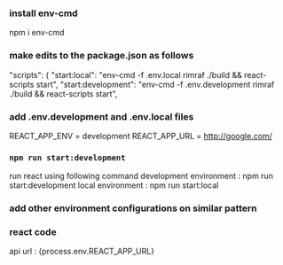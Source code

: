 ### install env-cmd
npm i env-cmd

### make edits to the package.json as follows 
 "scripts": {
    "start:local": "env-cmd -f .env.local rimraf ./build && react-scripts start",
    "start:development": "env-cmd -f .env.development rimraf ./build && react-scripts start",

### add .env.development and .env.local files 
REACT_APP_ENV = development
REACT_APP_URL = http://google.com/

### `npm run start:development`
run react using following command 
development environment : npm run start:development
local environment : npm run start:local

### add other environment configurations on similar pattern 

### react code
<p> api url : {process.env.REACT_APP_URL}</p>

